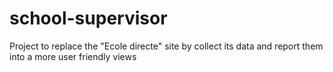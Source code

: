 # school-supervisor
Project to replace the "Ecole directe" site by collect its data and report them into a more user friendly views
